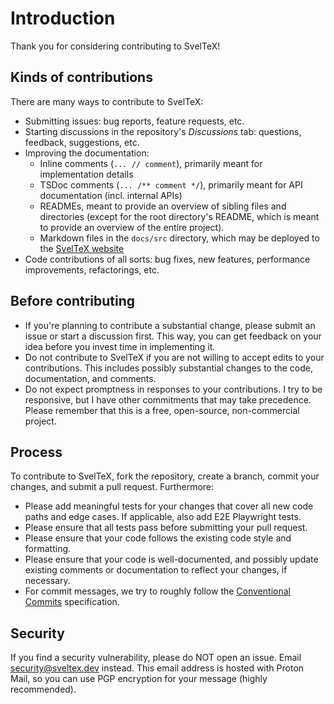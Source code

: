 # Introduction

Thank you for considering contributing to SvelTeX!

## Kinds of contributions

There are many ways to contribute to SvelTeX:

-   Submitting issues: bug reports, feature requests, etc.
-   Starting discussions in the repository's _Discussions_ tab: questions,
    feedback, suggestions, etc.
-   Improving the documentation:
    -   Inline comments (`... // comment`), primarily meant for implementation
        details
    -   TSDoc comments (`... /** comment */`), primarily meant for API
        documentation (incl. internal APIs)
    -   READMEs, meant to provide an overview of sibling files and directories
        (except for the root directory's README, which is meant to provide an
        overview of the entire project).
    -   Markdown files in the `docs/src` directory, which may be deployed to the
        [SvelTeX website](https://sveltex.dev/)
-   Code contributions of all sorts: bug fixes, new features, performance
    improvements, refactorings, etc.

## Before contributing

-   If you're planning to contribute a substantial change, please submit an
    issue or start a discussion first. This way, you can get feedback on your
    idea before you invest time in implementing it.
-   Do not contribute to SvelTeX if you are not willing to accept edits to your
    contributions. This includes possibly substantial changes to the code,
    documentation, and comments.
-   Do not expect promptness in responses to your contributions. I try to be
    responsive, but I have other commitments that may take precedence. Please
    remember that this is a free, open-source, non-commercial project.

## Process

To contribute to SvelTeX, fork the repository, create a branch, commit your
changes, and submit a pull request. Furthermore:

-   Please add meaningful tests for your changes that cover all new code paths
    and edge cases. If applicable, also add E2E Playwright tests.
-   Please ensure that all tests pass before submitting your pull request.
-   Please ensure that your code follows the existing code style and formatting.
-   Please ensure that your code is well-documented, and possibly update
    existing comments or documentation to reflect your changes, if necessary.
-   For commit messages, we try to roughly follow the [Conventional
    Commits](https://www.conventionalcommits.org/) specification.

## Security

If you find a security vulnerability, please do NOT open an issue. Email
[security@sveltex.dev](mailto:security@sveltex.dev) instead. This email address
is hosted with Proton Mail, so you can use PGP encryption for your message
(highly recommended).
